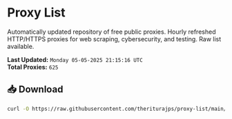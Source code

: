 # Proxy List

Automatically updated repository of free public proxies. Hourly refreshed HTTP/HTTPS proxies for web scraping, cybersecurity, and testing. Raw list available.

**Last Updated:** `Monday 05-05-2025 21:15:16 UTC`  
**Total Proxies:** `625`

## 📥 Download
```bash
curl -O https://raw.githubusercontent.com/theriturajps/proxy-list/main/proxies.txt
